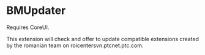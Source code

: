 # BMUpdater

Requires CoreUI.

This extension will check and offer to update compatible extensions created by the romanian team on roicentersvn.ptcnet.ptc.com.